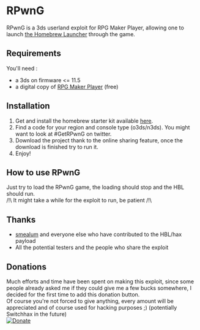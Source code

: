 # RPwnG
RPwnG is a 3ds userland exploit for RPG Maker Player, allowing one to launch
[the Homebrew Launcher](http://smealum.github.io/3ds/) through the game.
## Requirements
You'll need :  
* a 3ds on firmware <= 11.5
* a digital copy of [RPG Maker Player](http://www.nintendo.com/games/detail/rpg-maker-player-3ds) (free)

## Installation
1. Get and install the homebrew starter kit available [here](http://smealum.github.io/3ds/).
2. Find a code for your region and console type (o3ds/n3ds). You might want to look at #GetRPwnG on twitter.
3. Download the project thank to the online sharing feature, once the download is finished try to run it.
4. Enjoy!

## How to use RPwnG
Just try to load the RPwnG game, the loading should stop and the HBL should run.  
/!\ It might take a while for the exploit to run, be patient /!\

## Thanks
* [smealum](https://github.com/smealum) and everyone else who have contributed to the HBL/hax payload
* All the potential testers and the people who share the exploit

## Donations  
Much efforts and time have been spent on making this exploit, since some people already asked me if they could give me a few bucks somewhere, I decided for the first time to add this donation button.  
Of course you're not forced to give anything, every amount will be appreciated and of course used for hacking purposes ;) (potentially Switchhax in the future)  
[![Donate](https://www.paypalobjects.com/en_US/i/btn/btn_donate_LG.gif)](https://www.paypal.com/cgi-bin/webscr?cmd=_s-xclick&hosted_button_id=MN78A7NRKN8W4)
